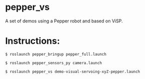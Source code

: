 pepper_vs
============

A set of demos using a Pepper robot and based on ViSP. 

# Instructions:

`$ roslaunch pepper_bringup pepper_full.launch`  

`$ roslaunch pepper_sensors_py camera.launch`  
 
`$ roslaunch pepper_vs demo-visual-servoing-xyZ-pepper.launch`
